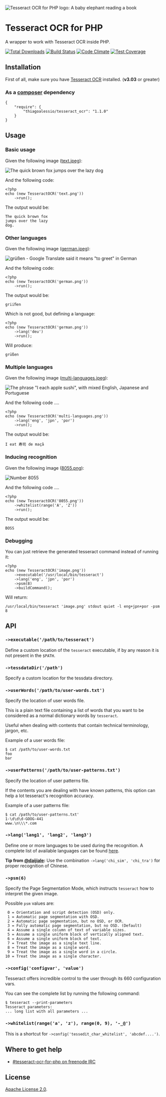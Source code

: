 ![Tesseract OCR for PHP logo: A baby elephant reading a book][0]

# Tesseract OCR for PHP

A wrapper to work with Tesseract OCR inside PHP.

[![Total Downloads](https://poser.pugx.org/thiagoalessio/tesseract_ocr/downloads)](https://packagist.org/packages/thiagoalessio/tesseract_ocr)
[![Build Status](https://travis-ci.org/thiagoalessio/tesseract-ocr-for-php.svg?branch=master)](https://travis-ci.org/thiagoalessio/tesseract-ocr-for-php)
[![Code Climate](https://codeclimate.com/github/thiagoalessio/tesseract-ocr-for-php/badges/gpa.svg)](https://codeclimate.com/github/thiagoalessio/tesseract-ocr-for-php)
[![Test Coverage](https://codeclimate.com/github/thiagoalessio/tesseract-ocr-for-php/badges/coverage.svg)](https://codeclimate.com/github/thiagoalessio/tesseract-ocr-for-php/coverage)

## Installation

First of all, make sure you have [Tesseract OCR][1] installed. (**v3.03** or greater)

### As a [composer][2] dependency

    {
        "require": {
            "thiagoalessio/tesseract_ocr": "1.1.0"
        }
    }

## Usage

### Basic usage

Given the following image ([text.jpeg][3]):

![The quick brown fox jumps over the lazy dog][3]

And the following code:

    <?php
    echo (new TesseractOCR('text.png'))
        ->run();

The output would be:

    The quick brown fox
    jumps over the lazy
    dog.

### Other languages

Given the following image ([german.jpeg][4]):

![grüßen - Google Translate said it means "to greet" in German][4]

And the following code:

    <?php
    echo (new TesseractOCR('german.png'))
        ->run();

The output would be:

    griiﬁen

Which is not good, but defining a language:

    <?php
    echo (new TesseractOCR('german.png'))
        ->lang('deu')
        ->run();

Will produce:

    grüßen

### Multiple languages

Given the following image ([multi-languages.jpeg][5]):

![The phrase "I each apple sushi", with mixed English, Japanese and Portuguese][5]

And the following code ....

    <?php
    echo (new TesseractOCR('multi-languages.png'))
        ->lang('eng', 'jpn', 'por')
        ->run();

The output would be:

    I eat 寿司 de maçã

### Inducing recognition

Given the following image ([8055.png][6]):

![Number 8055][6]

And the following code ....

    <?php
    echo (new TesseractOCR('8055.png'))
        ->whitelist(range('A', 'Z'))
        ->run();

The output would be:

    BOSS

### Debugging

You can just retrieve the generated tesseract command instead of running it:

    <?php
    echo (new TesseractOCR('image.png'))
        ->executable('/usr/local/bin/tesseract')
        ->lang('eng', 'jpn', 'por')
        ->psm(8)
        ->buildCommand();

Will return:

    /usr/local/bin/tesseract 'image.png' stdout quiet -l eng+jpn+por -psm 8

## API

### `->executable('/path/to/tesseract')`

Define a custom location of the `tesseract` executable, if by any reason it is
not present in the `$PATH`.

### `->tessdataDir('/path')`

Specify a custom location for the tessdata directory.

### `->userWords('/path/to/user-words.txt')`

Specify the location of user words file.

This is a plain text file containing a list of words that you want to be
considered as a normal dictionary words by `tesseract`.

Useful when dealing with contents that contain technical terminology, jargon,
etc.

Example of a user words file:

    $ cat /path/to/user-words.txt
    foo
    bar

### `->userPatterns('/path/to/user-patterns.txt')`

Specify the location of user patterns file.

If the contents you are dealing with have known patterns, this option can help
a lot tesseract's recognition accuracy.

Example of a user patterns file:

    $ cat /path/to/user-patterns.txt'
    1-\d\d\d-GOOG-441
    www.\n\\\*.com

### `->lang('lang1', 'lang2', 'lang3')`

Define one or more languages to be used during the recognition.
A complete list of available languages can be found [here][11].

__Tip from [@daijiale][10]:__ Use the combination `->lang('chi_sim', 'chi_tra')`
for proper recognition of Chinese.

### `->psm(6)`

Specify the Page Segmentation Mode, which instructs `tesseract` how to
interpret the given image.

Possible `psm` values are:

     0 = Orientation and script detection (OSD) only.
     1 = Automatic page segmentation with OSD.
     2 = Automatic page segmentation, but no OSD, or OCR.
     3 = Fully automatic page segmentation, but no OSD. (Default)
     4 = Assume a single column of text of variable sizes.
     5 = Assume a single uniform block of vertically aligned text.
     6 = Assume a single uniform block of text.
     7 = Treat the image as a single text line.
     8 = Treat the image as a single word.
     9 = Treat the image as a single word in a circle.
    10 = Treat the image as a single character.

### `->config('configvar', 'value')`

Tesseract offers incredible control to the user through its 660 configuration
vars.

You can see the complete list by running the following command:

    $ tesseract --print-parameters
    Tesseract parameters:
    ... long list with all parameters ...

### `->whitelist(range('a', 'z'), range(0, 9), '-_@')`

This is a shortcut for `->config('tessedit_char_whitelist', 'abcdef....')`.

## Where to get help

* [#tesseract-ocr-for-php on freenode IRC][9]

## License

[Apache License 2.0][8].

[0]: https://raw.githubusercontent.com/thiagoalessio/tesseract-ocr-for-php/master/images/logo.png
[1]: https://github.com/tesseract-ocr/tesseract/wiki
[2]: http://getcomposer.org/
[3]: https://raw.githubusercontent.com/thiagoalessio/tesseract-ocr-for-php/master/images/text.jpeg
[4]: https://raw.githubusercontent.com/thiagoalessio/tesseract-ocr-for-php/master/images/german.jpeg
[5]: https://raw.githubusercontent.com/thiagoalessio/tesseract-ocr-for-php/master/images/multi-languages.jpeg
[6]: https://raw.githubusercontent.com/thiagoalessio/tesseract-ocr-for-php/master/images/8055.png
[7]: https://www.loc.gov/standards/iso639-2/php/code_list.php
[8]: https://github.com/thiagoalessio/tesseract-ocr-for-php/blob/master/LICENSE
[9]: irc://irc.freenode.net/tesseract-ocr-for-php
[10]: https://github.com/daijiale
[11]: https://github.com/tesseract-ocr/tesseract/blob/master/doc/tesseract.1.asc#languages
